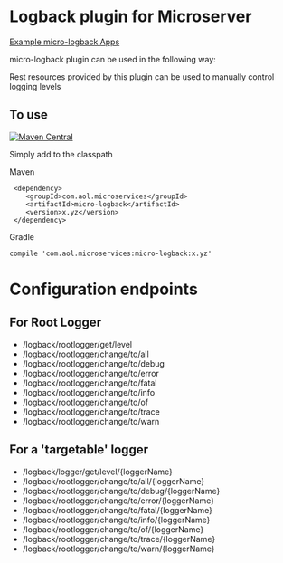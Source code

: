 # Logback plugin for Microserver

[Example micro-logback Apps](https://github.com/aol/micro-server/tree/master/micro-logback/src/test/java/com/aol/micro/server/logback/rest)

micro-logback plugin can be used in the following way:

Rest resources provided by this plugin can be used to manually control logging levels

## To use

[![Maven Central](https://maven-badges.herokuapp.com/maven-central/com.aol.microservices/micro-logback/badge.svg)](https://maven-badges.herokuapp.com/maven-central/com.aol.microservices/micro-logback)

Simply add to the classpath

Maven 

     <dependency>
        <groupId>com.aol.microservices</groupId>  
        <artifactId>micro-logback</artifactId>
        <version>x.yz</version>
     </dependency>
     
Gradle

    compile 'com.aol.microservices:micro-logback:x.yz'

# Configuration endpoints

## For Root Logger

* /logback/rootlogger/get/level
* /logback/rootlogger/change/to/all
* /logback/rootlogger/change/to/debug
* /logback/rootlogger/change/to/error
* /logback/rootlogger/change/to/fatal
* /logback/rootlogger/change/to/info
* /logback/rootlogger/change/to/of
* /logback/rootlogger/change/to/trace
* /logback/rootlogger/change/to/warn

## For a 'targetable' logger

* /logback/logger/get/level/{loggerName}   
* /logback/rootlogger/change/to/all/{loggerName}  
* /logback/rootlogger/change/to/debug/{loggerName}  
* /logback/rootlogger/change/to/error/{loggerName}  
* /logback/rootlogger/change/to/fatal/{loggerName}  
* /logback/rootlogger/change/to/info/{loggerName}  
* /logback/rootlogger/change/to/of/{loggerName}  
* /logback/rootlogger/change/to/trace/{loggerName}  
* /logback/rootlogger/change/to/warn/{loggerName} 

